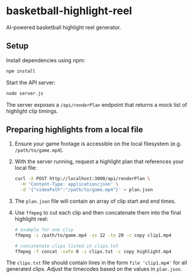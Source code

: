 # basketball-highlight-reel

AI-powered basketball highlight reel generator.

## Setup

Install dependencies using npm:

```bash
npm install
```

Start the API server:

```bash
node server.js
```

The server exposes a `/api/renderPlan` endpoint that returns a mock list of
highlight clip timings.

## Preparing highlights from a local file

1. Ensure your game footage is accessible on the local filesystem (e.g.
   `/path/to/game.mp4`).
2. With the server running, request a highlight plan that references your
   local file:

   ```bash
   curl -X POST http://localhost:3000/api/renderPlan \
     -H 'Content-Type: application/json' \
     -d '{"videoPath":"/path/to/game.mp4"}' > plan.json
   ```
3. The `plan.json` file will contain an array of clip start and end times.
4. Use `ffmpeg` to cut each clip and then concatenate them into the final
   highlight reel:

   ```bash
   # example for one clip
   ffmpeg -i /path/to/game.mp4 -ss 12 -to 20 -c copy clip1.mp4

   # concatenate clips listed in clips.txt
   ffmpeg -f concat -safe 0 -i clips.txt -c copy highlight.mp4
   ```

The `clips.txt` file should contain lines in the form `file 'clip1.mp4'` for
all generated clips. Adjust the timecodes based on the values in
`plan.json`.

